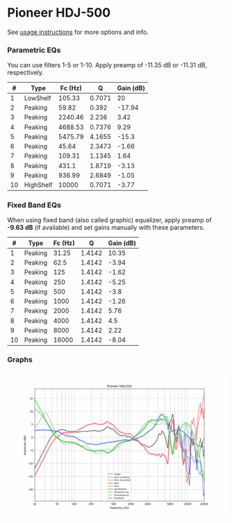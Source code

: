 # Pioneer HDJ-500
See [usage instructions](https://github.com/jaakkopasanen/AutoEq#usage) for more options and info.

### Parametric EQs
You can use filters 1-5 or 1-10. Apply preamp of -11.35 dB or -11.31 dB, respectively.

|   # | Type      |   Fc (Hz) |      Q |   Gain (dB) |
|-----|-----------|-----------|--------|-------------|
|   1 | LowShelf  |    105.33 | 0.7071 |       20    |
|   2 | Peaking   |     59.82 | 0.392  |      -17.94 |
|   3 | Peaking   |   2240.46 | 2.236  |        3.42 |
|   4 | Peaking   |   4688.53 | 0.7376 |        9.29 |
|   5 | Peaking   |   5475.79 | 4.1655 |      -15.3  |
|   6 | Peaking   |     45.64 | 2.3473 |       -1.66 |
|   7 | Peaking   |    109.31 | 1.1345 |        1.64 |
|   8 | Peaking   |    431.1  | 1.8719 |       -3.13 |
|   9 | Peaking   |    936.99 | 2.6849 |       -1.05 |
|  10 | HighShelf |  10000    | 0.7071 |       -3.77 |

### Fixed Band EQs
When using fixed band (also called graphic) equalizer, apply preamp of **-9.63 dB** (if available) and set gains manually with these parameters.

|   # | Type    |   Fc (Hz) |      Q |   Gain (dB) |
|-----|---------|-----------|--------|-------------|
|   1 | Peaking |     31.25 | 1.4142 |       10.35 |
|   2 | Peaking |     62.5  | 1.4142 |       -3.94 |
|   3 | Peaking |    125    | 1.4142 |       -1.62 |
|   4 | Peaking |    250    | 1.4142 |       -5.25 |
|   5 | Peaking |    500    | 1.4142 |       -3.8  |
|   6 | Peaking |   1000    | 1.4142 |       -1.26 |
|   7 | Peaking |   2000    | 1.4142 |        5.76 |
|   8 | Peaking |   4000    | 1.4142 |        4.5  |
|   9 | Peaking |   8000    | 1.4142 |        2.22 |
|  10 | Peaking |  16000    | 1.4142 |       -8.04 |

### Graphs
![](./Pioneer%20HDJ-500.png)
